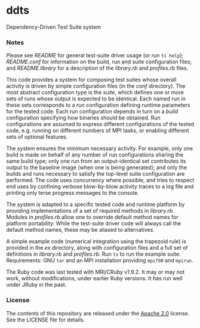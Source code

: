 ddts
====

Dependency-Driven Test Suite system

### Notes

Please see _README_ for general test-suite driver usage (or run `ts help`); _README.conf_ for information on the build, run and suite configuration files; and _README.library_ for a description of the _library.rb_ and _profiles.rb_ files.

This code provides a system for composing test suites whose overall activity is driven by simple configuration files (in the _conf_ directory). The most abstract configuration type is the _suite_, which defines one or more sets of runs whose output is expected to be identical. Each named run in these sets corresponds to a _run_ configuration defining runtime parameters for the tested code. Each run configuration depends in turn on a _build_ configuration specifying how binaries should be obtained. Run configurations are assumed to express different configurations of the tested code, e.g. running on different numbers of MPI tasks, or enabling different sets of optional features.

The system ensures the minimum necessary activity. For example, only one build is made on behalf of any number of run configurations sharing the same build type; only one run from an output-identical set contributes its output to the baseline image (when one is being generated); and only the builds and runs necessary to satisfy the top-level suite configuration are performed. The code uses concurrency where possible, and tries to respect end uses by confining verbose blow-by-blow activity traces to a log file and printing only terse progress messages to the console.

The system is adapted to a specific tested code and runtime platform by providing implementations of a set of required methods in _library.rb_. Modules in _profiles.rb_ allow one to override default method names for platform portability: While the test-suite driver code will always call the default method names, these may be aliased to alternatives.

A simple example code (numerical integration using the trapezoid rule) is provided in the _ex_ directory, along with configuration files and a full set of definitions in _library.rb_ and _profiles.rb_. Run `ts` to run the example suite. Requirements: GNU `tar` and an MPI installation providing `mpif90` and `mpirun`.

The Ruby code was last tested with MRI/CRuby v1.9.2. It may or may not work, without modifications, under earlier Ruby versions. It has run well under JRuby in the past.

### License

The contents of this repository are released under the [Apache 2.0](http://www.apache.org/licenses/LICENSE-2.0) license. See the LICENSE file for details.

